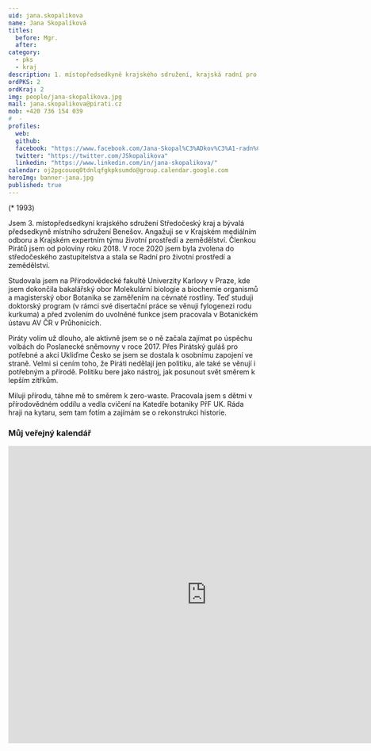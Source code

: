 ```yaml
---
uid: jana.skopalikova
name: Jana Skopalíková
titles:
  before: Mgr.
  after: 
category:
  - pks
  - kraj
description: 1. místopředsedkyně krajského sdružení, krajská radní pro životní prostřední a zemědělství
ordPKS: 2
ordKraj: 2
img: people/jana-skopalikova.jpg
mail: jana.skopalikova@pirati.cz
mob: +420 736 154 039
#  - 
profiles:
  web:
  github:
  facebook: "https://www.facebook.com/Jana-Skopal%C3%ADkov%C3%A1-radn%C3%AD-pro-%C5%BEivotn%C3%AD-prost%C5%99ed%C3%AD-a-zem%C4%9Bd%C4%9Blstv%C3%AD-102620981865843"
  twitter: "https://twitter.com/JSkopalikova"
  linkedin: "https://www.linkedin.com/in/jana-skopalikova/"
calendar: oj2pgcouoq0tdnlqfgkpksumdo@group.calendar.google.com
heroImg: banner-jana.jpg
published: true
---
```


(* 1993) 

Jsem 3. místopředsedkyní krajského sdružení Středočeský kraj a bývalá předsedkyně místního sdružení Benešov. Angažuji se v Krajském mediálním odboru a Krajském expertním týmu životní prostředí a zemědělství. Členkou Pirátů jsem od poloviny roku 2018. V roce 2020 jsem byla zvolena do středočeského zastupitelstva a stala se Radní pro životní prostředí a zemědělství.

Studovala jsem na Přírodovědecké fakultě Univerzity Karlovy v Praze, kde jsem dokončila bakalářský obor Molekulární biologie a biochemie organismů a magisterský obor Botanika se zaměřením na cévnaté rostliny. Teď studuji doktorský program (v rámci své disertační práce se věnuji fylogenezi rodu kurkuma) a před zvolením do uvolněné funkce jsem pracovala v Botanickém ústavu AV ČR v Průhonicích.

Piráty volím už dlouho, ale aktivně jsem se o ně začala zajímat po úspěchu volbách do Poslanecké sněmovny v roce 2017. Přes Pirátský guláš pro potřebné a akci Ukliďme Česko se jsem se dostala k osobnímu zapojení ve straně. Velmi si cením toho, že Piráti nedělají jen politiku, ale také se věnují i potřebným a přírodě. Politiku bere jako nástroj, jak posunout svět směrem k lepším zítřkům.

Miluji přírodu, táhne mě to směrem k zero-waste. Pracovala jsem s dětmi v přírodovědném oddílu a vedla cvičení na Katedře botaniky PřF UK. Ráda hraji na kytaru, sem tam fotím a zajímám se o rekonstrukci historie.

### Můj veřejný kalendář
<iframe src="https://calendar.google.com/calendar/embed?src=oj2pgcouoq0tdnlqfgkpksumdo%40group.calendar.google.com&ctz=Europe%2FPrague" style="border: 0" width="800" height="600" frameborder="0" scrolling="no"></iframe>
